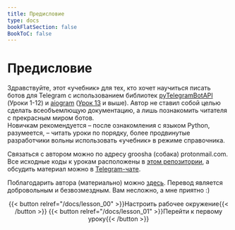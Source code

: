 ```yaml
---
title: Предисловие
type: docs
bookFlatSection: false
BookToC: false
---
```


# Предисловие

Здравствуйте, этот «учебник» для тех, кто хочет научиться писать ботов для Telegram с использованием библиотек [pyTelegramBotAPI](https://github.com/eternnoir/pyTelegramBotAPI) (Уроки 1-12) и [aiogram](https://github.com/aiogram/aiogram) ([Урок 13](https://mastergroosha.github.io/telegram-tutorial/docs/lesson_13/#---telebot---aiogram) и выше). Автор не ставил собой целью сделать всеобъемлющую документацию, а лишь познакомить читателя с прекрасным миром ботов.  
Новичкам рекомендуется – после ознакомления с языком Python, разумеется, – читать уроки по порядку, более продвинутые разработчики вольны использовать «учебник» в режиме справочника.

Связаться с автором можно по адресу groosha (собака) protonmail.com.  
Все исходные коды к урокам расположены в [этом репозитории](https://github.com/MasterGroosha/telegram-tutorial), а обсудить материал можно в [Telegram-чате](https://t.me/joinchat/ABtnIE7H7Q3TRRh8n8uNww).

Поблагодарить автора (материально) можно [здесь](https://money.yandex.ru/to/41001515922197). Перевод является добровольным и безвозмездным. Вам несложно, а мне приятно :)

<center>
{{< button relref="/docs/lesson_00" >}}Настроить рабочее окружение{{< /button >}} {{< button relref="/docs/lesson_01" >}}Перейти к первому уроку{{< /button >}}
</center>